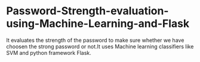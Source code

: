 # Password-Strength-evaluation-using-Machine-Learning-and-Flask
It evaluates the strength of the password to make sure whether we have choosen the strong password or not.It uses Machine learning classifiers like SVM and python framework Flask.
